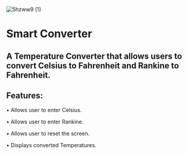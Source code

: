 


![5hzww9 (1)](https://user-images.githubusercontent.com/59205692/127537270-87dee496-ccb2-441c-9c05-c66d6ab1e8c2.gif)
# Smart Converter

A Temperature Converter that allows users to convert Celsius to Fahrenheit and Rankine to Fahrenheit.
-----------
Features:
-----------
•	Allows user to enter Celsius.

•	Allows user to enter Rankine.

•	Allows user to reset the screen.

•	Displays converted Temperatures.

